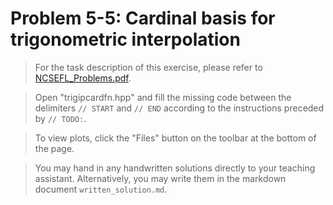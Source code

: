 # Problem 5-5: Cardinal basis for trigonometric interpolation

> For the task description of this exercise, please refer to [NCSEFL_Problems.pdf](
https://www.sam.math.ethz.ch/~grsam/NumMeth/HOMEWORK/NCSEFL_Problems.pdf).

> Open "trigipcardfn.hpp" and fill the missing code between the delimiters `// START` and `// END` according to the instructions preceded by `// TODO:`.  

> To view plots, click the "Files" button on the toolbar at the bottom of the page.

> You may hand in any handwritten solutions directly to your teaching assistant. Alternatively, you may write them in the markdown document `written_solution.md`.
